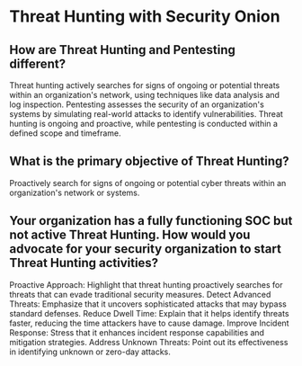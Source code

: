 # Threat Hunting with Security Onion

## How are Threat Hunting and Pentesting different?
Threat hunting actively searches for signs of ongoing or potential threats within an organization's network, using techniques like data analysis and log inspection.
Pentesting assesses the security of an organization's systems by simulating real-world attacks to identify vulnerabilities.
Threat hunting is ongoing and proactive, while pentesting is conducted within a defined scope and timeframe.

## What is the primary objective of Threat Hunting?
Proactively search for signs of ongoing or potential cyber threats within an organization's network or systems.

## Your organization has a fully functioning SOC but not active Threat Hunting. How would you advocate for your security organization to start Threat Hunting activities?
Proactive Approach: Highlight that threat hunting proactively searches for threats that can evade traditional security measures.
Detect Advanced Threats: Emphasize that it uncovers sophisticated attacks that may bypass standard defenses.
Reduce Dwell Time: Explain that it helps identify threats faster, reducing the time attackers have to cause damage.
Improve Incident Response: Stress that it enhances incident response capabilities and mitigation strategies.
Address Unknown Threats: Point out its effectiveness in identifying unknown or zero-day attacks.
